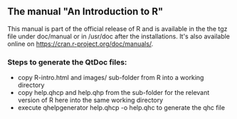 ## The manual "An Introduction to R"
This manual is part of the official release of R and is available in the the tgz file under doc/manual or in /usr/doc after the installations.
It's also available online on https://cran.r-project.org/doc/manuals/.

### Steps to generate the QtDoc files:
- copy R-intro.html and images/ sub-folder from R into a working directory
- copy help.qhcp and help.qhp from the sub-folder for the relevant version of R here into the same working directory
- execute qhelpgenerator help.qhcp -o help.qhc to generate the qhc file
